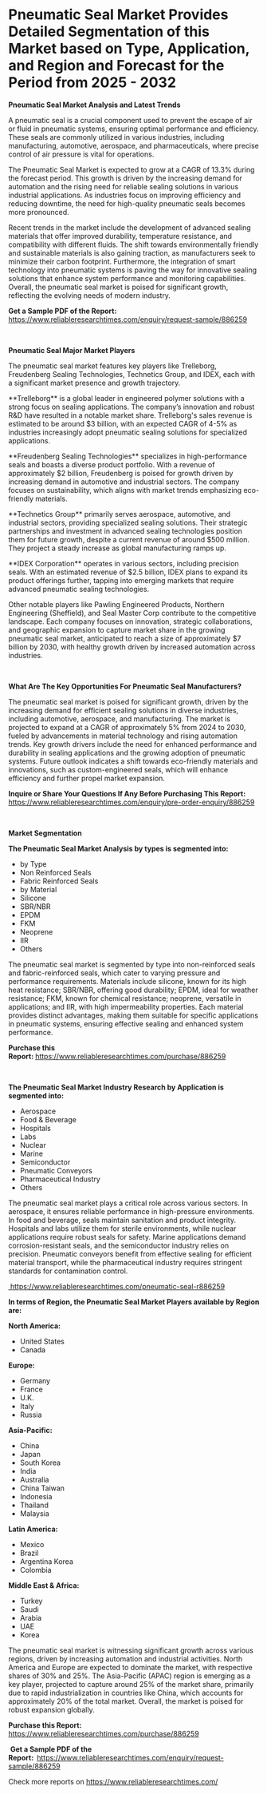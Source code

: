 <p><h1>Pneumatic Seal Market Provides Detailed Segmentation of this Market based on Type, Application, and Region and Forecast for the Period from 2025 - 2032</h1></p><p><strong>Pneumatic Seal Market Analysis and Latest Trends</strong></p>
<p><p>A pneumatic seal is a crucial component used to prevent the escape of air or fluid in pneumatic systems, ensuring optimal performance and efficiency. These seals are commonly utilized in various industries, including manufacturing, automotive, aerospace, and pharmaceuticals, where precise control of air pressure is vital for operations.</p><p>The Pneumatic Seal Market is expected to grow at a CAGR of 13.3% during the forecast period. This growth is driven by the increasing demand for automation and the rising need for reliable sealing solutions in various industrial applications. As industries focus on improving efficiency and reducing downtime, the need for high-quality pneumatic seals becomes more pronounced.</p><p>Recent trends in the market include the development of advanced sealing materials that offer improved durability, temperature resistance, and compatibility with different fluids. The shift towards environmentally friendly and sustainable materials is also gaining traction, as manufacturers seek to minimize their carbon footprint. Furthermore, the integration of smart technology into pneumatic systems is paving the way for innovative sealing solutions that enhance system performance and monitoring capabilities. Overall, the pneumatic seal market is poised for significant growth, reflecting the evolving needs of modern industry.</p></p>
<p><strong>Get a Sample PDF of the Report:&nbsp;</strong> <a href="https://www.reliableresearchtimes.com/enquiry/request-sample/886259?utm_campaign=2638&utm_medium=2&utm_source=Github&utm_content=ia&utm_term=05032025&utm_id=pneumatic-seal">https://www.reliableresearchtimes.com/enquiry/request-sample/886259</a></p>
<p>&nbsp;</p>
<p><strong>Pneumatic Seal Major Market Players</strong></p>
<p><p>The pneumatic seal market features key players like Trelleborg, Freudenberg Sealing Technologies, Technetics Group, and IDEX, each with a significant market presence and growth trajectory.</p><p>**Trelleborg** is a global leader in engineered polymer solutions with a strong focus on sealing applications. The company’s innovation and robust R&D have resulted in a notable market share. Trelleborg's sales revenue is estimated to be around $3 billion, with an expected CAGR of 4-5% as industries increasingly adopt pneumatic sealing solutions for specialized applications.</p><p>**Freudenberg Sealing Technologies** specializes in high-performance seals and boasts a diverse product portfolio. With a revenue of approximately $2 billion, Freudenberg is poised for growth driven by increasing demand in automotive and industrial sectors. The company focuses on sustainability, which aligns with market trends emphasizing eco-friendly materials.</p><p>**Technetics Group** primarily serves aerospace, automotive, and industrial sectors, providing specialized sealing solutions. Their strategic partnerships and investment in advanced sealing technologies position them for future growth, despite a current revenue of around $500 million. They project a steady increase as global manufacturing ramps up.</p><p>**IDEX Corporation** operates in various sectors, including precision seals. With an estimated revenue of $2.5 billion, IDEX plans to expand its product offerings further, tapping into emerging markets that require advanced pneumatic sealing technologies.</p><p>Other notable players like Pawling Engineered Products, Northern Engineering (Sheffield), and Seal Master Corp contribute to the competitive landscape. Each company focuses on innovation, strategic collaborations, and geographic expansion to capture market share in the growing pneumatic seal market, anticipated to reach a size of approximately $7 billion by 2030, with healthy growth driven by increased automation across industries.</p></p>
<p>&nbsp;</p>
<p><strong>What Are The Key Opportunities For Pneumatic Seal Manufacturers?</strong></p>
<p><p>The pneumatic seal market is poised for significant growth, driven by the increasing demand for efficient sealing solutions in diverse industries, including automotive, aerospace, and manufacturing. The market is projected to expand at a CAGR of approximately 5% from 2024 to 2030, fueled by advancements in material technology and rising automation trends. Key growth drivers include the need for enhanced performance and durability in sealing applications and the growing adoption of pneumatic systems. Future outlook indicates a shift towards eco-friendly materials and innovations, such as custom-engineered seals, which will enhance efficiency and further propel market expansion. </p></p>
<p><strong>Inquire or Share Your Questions If Any Before Purchasing This Report:</strong> <a href="https://www.reliableresearchtimes.com/enquiry/pre-order-enquiry/886259?utm_campaign=2638&utm_medium=2&utm_source=Github&utm_content=ia&utm_term=05032025&utm_id=pneumatic-seal">https://www.reliableresearchtimes.com/enquiry/pre-order-enquiry/886259</a></p>
<p>&nbsp;</p>
<p><strong>Market Segmentation</strong></p>
<p><strong>The Pneumatic Seal Market Analysis by types is segmented into:</strong></p>
<p><ul><li>by Type</li><li>Non Reinforced Seals</li><li>Fabric Reinforced Seals</li><li>by Material</li><li>Silicone</li><li>SBR/NBR</li><li>EPDM</li><li>FKM</li><li>Neoprene</li><li>IIR</li><li>Others</li></ul></p>
<p><p>The pneumatic seal market is segmented by type into non-reinforced seals and fabric-reinforced seals, which cater to varying pressure and performance requirements. Materials include silicone, known for its high heat resistance; SBR/NBR, offering good durability; EPDM, ideal for weather resistance; FKM, known for chemical resistance; neoprene, versatile in applications; and IIR, with high impermeability properties. Each material provides distinct advantages, making them suitable for specific applications in pneumatic systems, ensuring effective sealing and enhanced system performance.</p></p>
<p><strong>Purchase this Report:&nbsp;</strong><a href="https://www.reliableresearchtimes.com/purchase/886259?utm_campaign=2638&utm_medium=2&utm_source=Github&utm_content=ia&utm_term=05032025&utm_id=pneumatic-seal">https://www.reliableresearchtimes.com/purchase/886259</a></p>
<p>&nbsp;</p>
<p><strong>The Pneumatic Seal Market Industry Research by Application is segmented into:</strong></p>
<p><ul><li>Aerospace</li><li>Food & Beverage</li><li>Hospitals</li><li>Labs</li><li>Nuclear</li><li>Marine</li><li>Semiconductor</li><li>Pneumatic Conveyors</li><li>Pharmaceutical Industry</li><li>Others</li></ul></p>
<p><p>The pneumatic seal market plays a critical role across various sectors. In aerospace, it ensures reliable performance in high-pressure environments. In food and beverage, seals maintain sanitation and product integrity. Hospitals and labs utilize them for sterile environments, while nuclear applications require robust seals for safety. Marine applications demand corrosion-resistant seals, and the semiconductor industry relies on precision. Pneumatic conveyors benefit from effective sealing for efficient material transport, while the pharmaceutical industry requires stringent standards for contamination control.</p></p>
<p><a href="https://www.reliableresearchtimes.com/pneumatic-seal-r886259?utm_campaign=2638&utm_medium=2&utm_source=Github&utm_content=ia&utm_term=05032025&utm_id=pneumatic-seal">&nbsp;https://www.reliableresearchtimes.com/pneumatic-seal-r886259</a></p>
<p><strong>In terms of Region, the Pneumatic Seal Market Players available by Region are:</strong></p>
<p>
    <p> <strong> North America: </strong>
        <ul>
            <li>United States</li>
            <li>Canada</li>
        </ul>
        </p> 
    <p> <strong> Europe: </strong>
        <ul>
            <li>Germany</li>
            <li>France</li>
            <li>U.K.</li>
            <li>Italy</li>
            <li>Russia</li>
        </ul>
        </p> 
    <p> <strong> Asia-Pacific: </strong>
        <ul>
            <li>China</li>
            <li>Japan</li>
            <li>South Korea</li>
            <li>India</li>
            <li>Australia</li>
            <li>China Taiwan</li>
            <li>Indonesia</li>
            <li>Thailand</li>
            <li>Malaysia</li>
        </ul>
        </p> 
    <p> <strong> Latin America: </strong>
        <ul>
            <li>Mexico</li>
            <li>Brazil</li>
            <li>Argentina Korea</li>
            <li>Colombia</li>
        </ul>
        </p> 
    <p> <strong> Middle East & Africa: </strong>
        <ul>
            <li>Turkey</li>
            <li>Saudi</li>
            <li>Arabia</li>
            <li>UAE</li>
            <li>Korea</li>
        </ul>
    </p>
    </p>
<p><p>The pneumatic seal market is witnessing significant growth across various regions, driven by increasing automation and industrial activities. North America and Europe are expected to dominate the market, with respective shares of 30% and 25%. The Asia-Pacific (APAC) region is emerging as a key player, projected to capture around 25% of the market share, primarily due to rapid industrialization in countries like China, which accounts for approximately 20% of the total market. Overall, the market is poised for robust expansion globally.</p></p>
<p><strong>Purchase this Report: </strong><a href="https://www.reliableresearchtimes.com/purchase/886259?utm_campaign=2638&utm_medium=2&utm_source=Github&utm_content=ia&utm_term=05032025&utm_id=pneumatic-seal">https://www.reliableresearchtimes.com/purchase/886259</a></p>
<p>&nbsp;<strong>Get a Sample PDF of the Report:&nbsp;&nbsp;</strong><a href="https://www.reliableresearchtimes.com/enquiry/request-sample/886259?utm_campaign=2638&utm_medium=2&utm_source=Github&utm_content=ia&utm_term=05032025&utm_id=pneumatic-seal">https://www.reliableresearchtimes.com/enquiry/request-sample/886259</a></p>
<p><strong></strong></p>
<p>Check more reports on <a href="https://www.reliableresearchtimes.com/?utm_campaign=2638&utm_medium=2&utm_source=Github&utm_content=ia&utm_term=05032025&utm_id=pneumatic-seal">https://www.reliableresearchtimes.com/</a></p>
